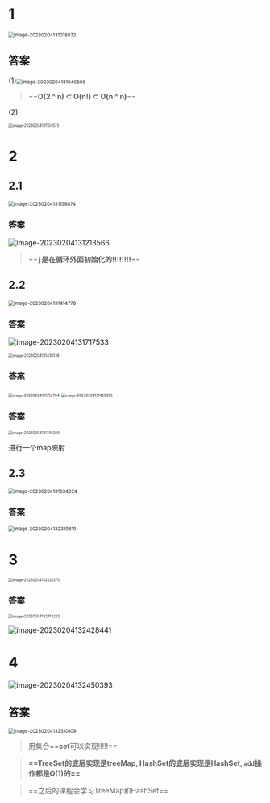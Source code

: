 # 1

<img src="C:\Users\weiziheng\AppData\Roaming\Typora\typora-user-images\image-20230204131018872.png" alt="image-20230204131018872" style="zoom: 67%;" />

## 答案

(1)<img src="C:\Users\weiziheng\AppData\Roaming\Typora\typora-user-images\image-20230204131040606.png" alt="image-20230204131040606" style="zoom:67%;" />

> ==**O(2 ^ n) ⊂ O(n!) ⊂ O(n ^ n)**==

(2)

<img src="C:\Users\weiziheng\AppData\Roaming\Typora\typora-user-images\image-20230204131104573.png" alt="image-20230204131104573" style="zoom:50%;" />

# 2

## 2.1

<img src="C:\Users\weiziheng\AppData\Roaming\Typora\typora-user-images\image-20230204131158874.png" alt="image-20230204131158874" style="zoom: 67%;" />

### 答案

![image-20230204131213566](C:\Users\weiziheng\AppData\Roaming\Typora\typora-user-images\image-20230204131213566.png)

> ==**`j`是在循环外面初始化的!!!!!!!!**==

## 2.2

<img src="C:\Users\weiziheng\AppData\Roaming\Typora\typora-user-images\image-20230204131414778.png" alt="image-20230204131414778" style="zoom: 67%;" />

### 答案

![image-20230204131717533](C:\Users\weiziheng\AppData\Roaming\Typora\typora-user-images\image-20230204131717533.png)



<img src="C:\Users\weiziheng\AppData\Roaming\Typora\typora-user-images\image-20230204131438139.png" alt="image-20230204131438139" style="zoom:50%;" />

### 答案

<img src="C:\Users\weiziheng\AppData\Roaming\Typora\typora-user-images\image-20230204131752704.png" alt="image-20230204131752704" style="zoom:50%;" />



<img src="C:\Users\weiziheng\AppData\Roaming\Typora\typora-user-images\image-20230204131450895.png" alt="image-20230204131450895" style="zoom:50%;" />

### 答案

<img src="C:\Users\weiziheng\AppData\Roaming\Typora\typora-user-images\image-20230204131748289.png" alt="image-20230204131748289" style="zoom:50%;" />

进行一个map映射

## 2.3

<img src="C:\Users\weiziheng\AppData\Roaming\Typora\typora-user-images\image-20230204131534024.png" alt="image-20230204131534024" style="zoom:67%;" />

### 答案

<img src="C:\Users\weiziheng\AppData\Roaming\Typora\typora-user-images\image-20230204132319819.png" alt="image-20230204132319819" style="zoom:67%;" />

# 3

<img src="C:\Users\weiziheng\AppData\Roaming\Typora\typora-user-images\image-20230204132221375.png" alt="image-20230204132221375" style="zoom:50%;" />

### 答案

<img src="C:\Users\weiziheng\AppData\Roaming\Typora\typora-user-images\image-20230204132412223.png" alt="image-20230204132412223" style="zoom:50%;" />



![image-20230204132428441](C:\Users\weiziheng\AppData\Roaming\Typora\typora-user-images\image-20230204132428441.png)

#  4

![image-20230204132450393](C:\Users\weiziheng\AppData\Roaming\Typora\typora-user-images\image-20230204132450393.png)

## 答案

<img src="C:\Users\weiziheng\AppData\Roaming\Typora\typora-user-images\image-20230204132510109.png" alt="image-20230204132510109" style="zoom:67%;" />

> 用集合==**set**可以实现!!!!!==

> **==TreeSet的底层实现是treeMap, HashSet的底层实现是HashSet, `add`操作都是O(1)的==**

> ==之后的课程会学习TreeMap和HashSet==

